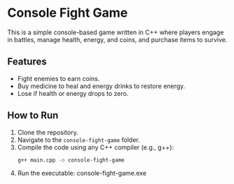 # Console Fight Game

This is a simple console-based game written in C++ where players engage in battles, manage health, energy, and coins, and purchase items to survive.

## Features
- Fight enemies to earn coins.
- Buy medicine to heal and energy drinks to restore energy.
- Lose if health or energy drops to zero.

## How to Run
1. Clone the repository.
2. Navigate to the `console-fight-game` folder.
3. Compile the code using any C++ compiler (e.g., g++):
   ```bash
   g++ main.cpp -o console-fight-game
4. Run the executable: 
	console-fight-game.exe

